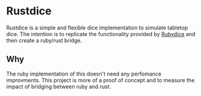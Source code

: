 # Rustdice

Rustdice is a simple and flexible dice implementation to simulate tabletop dice.  The intention is to replicate the functionality provided by [Rubydice](https://github.com/atavistock/rubydice) and then create a ruby/rust bridge.  

## Why 
The ruby implementation of this doesn't need any perfomance improvments.  This project is more of a proof of concept and to measure the impact of bridging between ruby and rust.
